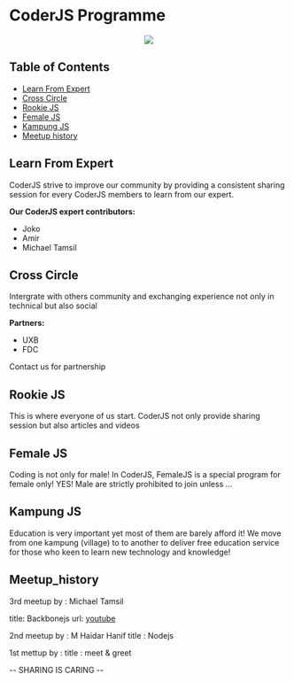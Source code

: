 # CoderJS Programme

<p align="center">
    <img src="https://coderjs.org/statics/images/icon.png">
</p>

## Table of Contents

- [Learn From Expert](#learn-from-expert)
- [Cross Circle](#cross-circle)
- [Rookie JS](#rookie-js)
- [Female JS](#female-js)
- [Kampung JS](#kampung-js)
- [Meetup history](#meetup_history)

## Learn From Expert

CoderJS strive to improve our community by providing a consistent sharing session
for every CoderJS members to learn from our expert.

**Our CoderJS expert contributors:**

- Joko
- Amir
- Michael Tamsil

## Cross Circle

Intergrate with others community and exchanging experience not only in technical but also social

**Partners:**

- UXB
- FDC

Contact us for partnership

## Rookie JS

This is where everyone of us start. CoderJS not only provide sharing session but also articles and videos

## Female JS

Coding is not only for male! In CoderJS, FemaleJS is a special program for female only! YES! Male are strictly
prohibited to join unless ...

## Kampung JS

Education is very important yet most of them are barely afford it! We move from one kampung (village) to
to another to deliver free education service for those who keen to learn new technology and knowledge!

## Meetup_history


3rd meetup
by : Michael Tamsil

title: Backbonejs
url: [youtube](https://www.youtube.com/watch?v=WZ8kB8sfrXo&t=23s)

2nd meetup
by : M Haidar Hanif
title : Nodejs

1st mettup
by : 
title : meet & greet

-- SHARING IS CARING --